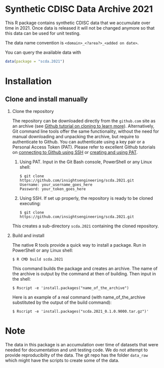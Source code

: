 
# Synthetic CDISC Data Archive 2021

This R package contains synthetic CDISC data that we accumulate over time in 2021. Once data is released it will not be changed anymore so that this data can be used for unit testing.


The data name convention is `<domain>_<?area?>_<added on date>`.

You can query the available data with 

```r
data(package = "scda.2021")
```

# Installation

## Clone and install manually
1. Clone the repository

   The repository can be downloaded directly from the `github.com` site as an archive (see [Github tutorial on cloning to learn more](https://docs.github.com/en/github/creating-cloning-and-archiving-repositories/cloning-a-repository-from-github/cloning-a-repository)). Alternatively, Git command line tools offer the same functionality, without the need for manual downloading and unpacking the archive, but require to authenticate to Github. You can authenticate using a key pair or a Personal Access Token (PAT). Please refer to excellent Github tutorials on [connecting to Github using SSH](https://docs.github.com/en/github/authenticating-to-github) or [creating and using PAT](https://docs.github.com/en/github/authenticating-to-github/keeping-your-account-and-data-secure/creating-a-personal-access-token).
   1. Using PAT. Input in the Git Bash console, PowerShell or any Linux shell:

      ```
      $ git clone https://github.com/insightsengineering/scda.2021.git
      Username: your_username_goes_here
      Password: your_token_goes_here
      ```
    1. Using SSH. If set up properly, the repository is ready to be cloned executing:

       ```
       $ git clone https://github.com/insightsengineering/scda.2021.git
       ```
   This creates a sub-directory `scda.2021` containing the cloned repository.

2. Build and install

   The native R tools provide a quick way to install a package. Run in PowerShell or any Linux shell:
   ```
   $ R CMD build scda.2021
   ```
   This command builds the package and creates an archive. The name of the archive is output by the command at then of building. Then input in the shell:
   ```
   $ Rscript -e 'install.packages("name_of_the_archive")
   ```
   Here is an example of a real command (with name_of_the_archive substituted by the output of the build command):
   ```
   $ Rscript -e 'install.packages("scda.2021_0.1.0.9000.tar.gz")'
   ```


# Note

The data in this package is an accumulation over time of datasets that were needed for documentation and unit testing code. We do not attempt to provide reproducibilty of the data. The git repo has the folder `data_raw` which might have the scripts to create some of the data.

